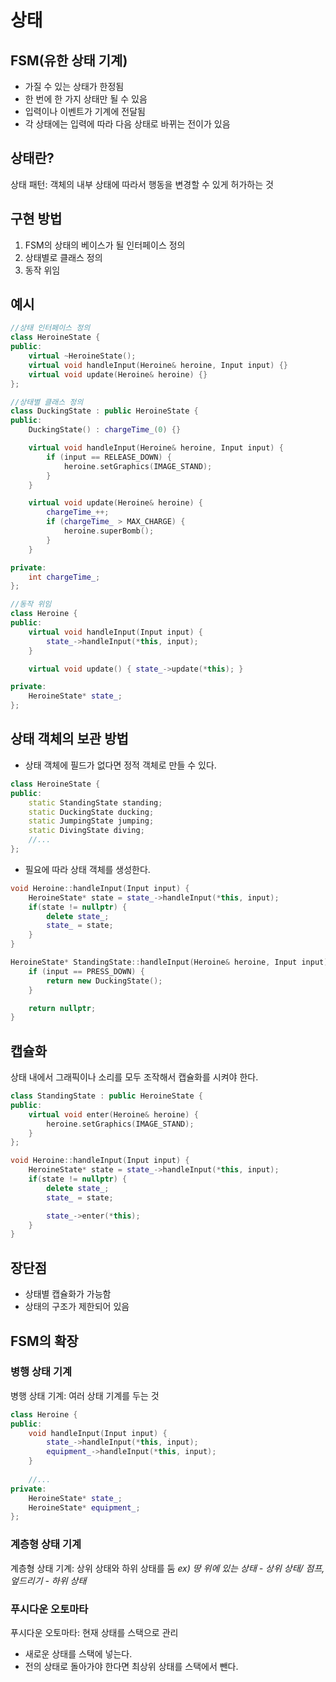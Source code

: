 # 상태
## FSM(유한 상태 기계)
* 가질 수 있는 상태가 한정됨
* 한 번에 한 가지 상태만 될 수 있음
* 입력이나 이벤트가 기계에 전달됨
* 각 상태에는 입력에 따라 다음 상태로 바뀌는 전이가 있음

## 상태란?
상태 패턴: 객체의 내부 상태에 따라서 행동을 변경할 수 있게 허가하는 것

## 구현 방법
1. FSM의 상태의 베이스가 될 인터페이스 정의
2. 상태별로 클래스 정의
3. 동작 위임

## 예시
~~~cpp
//상태 인터페이스 정의
class HeroineState {
public:
    virtual ~HeroineState();
    virtual void handleInput(Heroine& heroine, Input input) {}
    virtual void update(Heroine& heroine) {}
};

//상태별 클래스 정의
class DuckingState : public HeroineState {
public:
    DuckingState() : chargeTime_(0) {}

    virtual void handleInput(Heroine& heroine, Input input) {
        if (input == RELEASE_DOWN) {
            heroine.setGraphics(IMAGE_STAND);
        }
    }

    virtual void update(Heroine& heroine) {
        chargeTime_++;
        if (chargeTime_ > MAX_CHARGE) {
            heroine.superBomb();
        }
    }

private:
    int chargeTime_;
};

//동작 위임
class Heroine {
public:
    virtual void handleInput(Input input) {
        state_->handleInput(*this, input);
    }

    virtual void update() { state_->update(*this); }

private:
    HeroineState* state_;
};
~~~

## 상태 객체의 보관 방법
* 상태 객체에 필드가 없다면 정적 객체로 만들 수 있다.
~~~cpp
class HeroineState {
public:
    static StandingState standing;
    static DuckingState ducking;
    static JumpingState jumping;
    static DivingState diving;
    //...
};
~~~
* 필요에 따라 상태 객체를 생성한다.
~~~cpp
void Heroine::handleInput(Input input) {
    HeroineState* state = state_->handleInput(*this, input);
    if(state != nullptr) {
        delete state_;
        state_ = state;
    }
}

HeroineState* StandingState::handleInput(Heroine& heroine, Input input) {
    if (input == PRESS_DOWN) {
        return new DuckingState();
    }

    return nullptr;
}
~~~

## 캡슐화
상태 내에서 그래픽이나 소리를 모두 조작해서 캡슐화를 시켜야 한다.
~~~cpp
class StandingState : public HeroineState {
public:
    virtual void enter(Heroine& heroine) {
        heroine.setGraphics(IMAGE_STAND);
    }
};

void Heroine::handleInput(Input input) {
    HeroineState* state = state_->handleInput(*this, input);
    if(state != nullptr) {
        delete state_;
        state_ = state;

        state_->enter(*this);
    }
}
~~~

## 장단점
* 상태별 캡슐화가 가능함
* 상태의 구조가 제한되어 있음

## FSM의 확장
### 병행 상태 기계
병행 상태 기계: 여러 상태 기계를 두는 것
~~~cpp
class Heroine {
public:
    void handleInput(Input input) {
        state_->handleInput(*this, input);
        equipment_->handleInput(*this, input);
    }
    
    //...
private:
    HeroineState* state_;
    HeroineState* equipment_;
};
~~~

### 계층형 상태 기계
계층형 상태 기계: 상위 상태와 하위 상태를 둠 *ex) 땅 위에 있는 상태 - 상위 상태/ 점프, 엎드리기 - 하위 상태*

### 푸시다운 오토마타
푸시다운 오토마타: 현재 상태를 스택으로 관리

* 새로운 상태를 스택에 넣는다.
* 전의 상태로 돌아가야 한다면 최상위 상태를 스택에서 뺀다.
